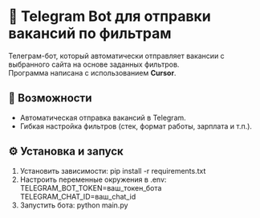 # 📌 Telegram Bot для отправки вакансий по фильтрам

Телеграм-бот, который автоматически отправляет вакансии с выбранного сайта на основе заданных фильтров.  
Программа написана с использованием **Cursor**.

## 🚀 Возможности
- Автоматическая отправка вакансий в Telegram.
- Гибкая настройка фильтров (стек, формат работы, зарплата и т.п.).

## ⚙️ Установка и запуск

1. Установить зависимости: pip install -r requirements.txt
2. Настроить переменные окружения в .env: 
TELEGRAM_BOT_TOKEN=ваш_токен_бота
TELEGRAM_CHAT_ID=ваш_chat_id
3. Запустить бота: python main.py

